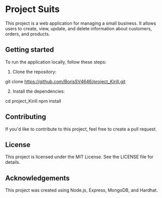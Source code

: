 # Project Suits

This project is a web application for managing a small business. It allows users to create, view, update, and delete information about customers, orders, and products.

## Getting started

To run the application locally, follow these steps:

1. Clone the repository:

git clone https://github.com/BorisSV4646/project_Kirill.git

2. Install the dependencies:

cd project_Kirill
npm install

## Contributing

If you'd like to contribute to this project, feel free to create a pull request.

## License

This project is licensed under the MIT License. See the LICENSE file for details.

## Acknowledgements

This project was created using Node.js, Express, MongoDB, and Hardhat.
